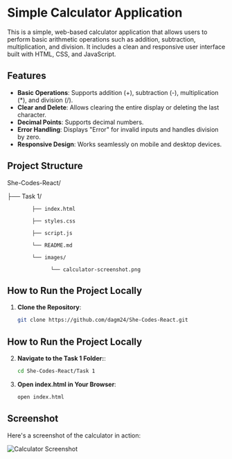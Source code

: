 # Simple Calculator Application

This is a simple, web-based calculator application that allows users to perform basic arithmetic operations such as addition, subtraction, multiplication, and division. It includes a clean and responsive user interface built with HTML, CSS, and JavaScript.

## Features

- **Basic Operations**: Supports addition (+), subtraction (-), multiplication (*), and division (/).
- **Clear and Delete**: Allows clearing the entire display or deleting the last character.
- **Decimal Points**: Supports decimal numbers.
- **Error Handling**: Displays "Error" for invalid inputs and handles division by zero.
- **Responsive Design**: Works seamlessly on mobile and desktop devices.

## Project Structure

She-Codes-React/ 

   ├── Task 1/

            ├── index.html

            ├── styles.css

            ├── script.js 

            └── README.md 

            └── images/
                  
                  └── calculator-screenshot.png
## How to Run the Project Locally

1. **Clone the Repository**:

   ```bash
   git clone https://github.com/dagm24/She-Codes-React.git
## How to Run the Project Locally

2. **Navigate to the Task 1 Folder:**:

   ```bash
   cd She-Codes-React/Task 1
3. **Open index.html in Your Browser**:

   ```bash
   open index.html
## Screenshot

Here's a screenshot of the calculator in action:

![Calculator Screenshot](images/calculator-screenshot.png)